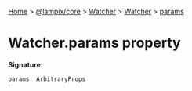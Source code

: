 [Home](./index) &gt; [@lampix/core](./core.md) &gt; [Watcher](./core.watcher.md) &gt; [Watcher](./core.watcher.watcher.md) &gt; [params](./core.watcher.watcher.params.md)

# Watcher.params property


**Signature:**
```javascript
params: ArbitraryProps
```
